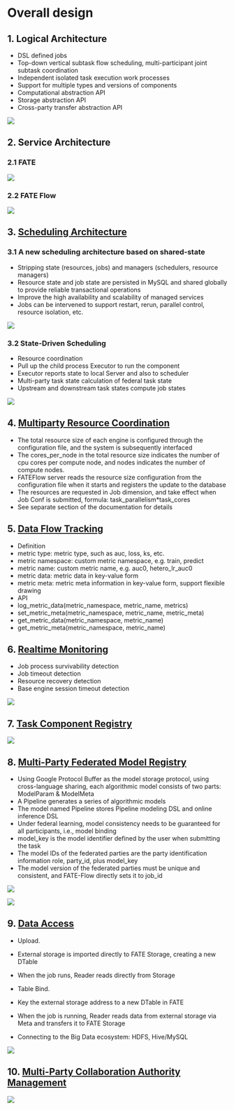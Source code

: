 # Overall design

## 1. Logical Architecture

- DSL defined jobs
- Top-down vertical subtask flow scheduling, multi-participant joint subtask coordination
- Independent isolated task execution work processes
- Support for multiple types and versions of components
- Computational abstraction API
- Storage abstraction API
- Cross-party transfer abstraction API

![](./images/fate_flow_logical_arch.png)

## 2. Service Architecture

### 2.1 FATE

![](./images/fate_arch.png)

### 2.2 FATE Flow

![](./images/fate_flow_arch.png)

## 3. [Scheduling Architecture](./fate_flow_job_scheduling.md)

### 3.1 A new scheduling architecture based on shared-state

- Stripping state (resources, jobs) and managers (schedulers, resource managers)
- Resource state and job state are persisted in MySQL and shared globally to provide reliable transactional operations
- Improve the high availability and scalability of managed services
- Jobs can be intervened to support restart, rerun, parallel control, resource isolation, etc.

![](./images/fate_flow_scheduling_arch.png)

### 3.2 State-Driven Scheduling

- Resource coordination
- Pull up the child process Executor to run the component
- Executor reports state to local Server and also to scheduler
- Multi-party task state calculation of federal task state
- Upstream and downstream task states compute job states

![](./images/fate_flow_resource_process.png)

## 4. [Multiparty Resource Coordination](./fate_flow_resource_management.md)

- The total resource size of each engine is configured through the configuration file, and the system is subsequently interfaced
- The cores_per_node in the total resource size indicates the number of cpu cores per compute node, and nodes indicates the number of compute nodes.
- FATEFlow server reads the resource size configuration from the configuration file when it starts and registers the update to the database
- The resources are requested in Job dimension, and take effect when Job Conf is submitted, formula: task_parallelism*task_cores
- See separate section of the documentation for details

## 5. [Data Flow Tracking](./fate_flow_tracking.md)

- Definition
 - metric type: metric type, such as auc, loss, ks, etc.
 - metric namespace: custom metric namespace, e.g. train, predict
 - metric name: custom metric name, e.g. auc0, hetero_lr_auc0
 - metric data: metric data in key-value form
 - metric meta: metric meta information in key-value form, support flexible drawing
- API
 - log_metric_data(metric_namespace, metric_name, metrics)
 - set_metric_meta(metric_namespace, metric_name, metric_meta)
 - get_metric_data(metric_namespace, metric_name)
 - get_metric_meta(metric_namespace, metric_name)

## 6. [Realtime Monitoring](./fate_flow_monitoring.md)

- Job process survivability detection
- Job timeout detection
- Resource recovery detection
- Base engine session timeout detection

![](./images/fate_flow_detector.png)

## 7. [Task Component Registry](./fate_flow_component_registry.md)

![](./images/fate_flow_component_registry.png)

## 8. [Multi-Party Federated Model Registry](./fate_flow_model_registry.md)

- Using Google Protocol Buffer as the model storage protocol, using cross-language sharing, each algorithmic model consists of two parts: ModelParam & ModelMeta
- A Pipeline generates a series of algorithmic models
- The model named Pipeline stores Pipeline modeling DSL and online inference DSL
- Under federal learning, model consistency needs to be guaranteed for all participants, i.e., model binding
- model_key is the model identifier defined by the user when submitting the task
- The model IDs of the federated parties are the party identification information role, party_id, plus model_key
- The model version of the federated parties must be unique and consistent, and FATE-Flow directly sets it to job_id

![](./images/fate_flow_pipelined_model.png)

![](./images/fate_flow_model_storage.png)

## 9. [Data Access](./fate_flow_data_access.md)

- Upload.
 - External storage is imported directly to FATE Storage, creating a new DTable
 - When the job runs, Reader reads directly from Storage

- Table Bind.
 - Key the external storage address to a new DTable in FATE
 - When the job is running, Reader reads data from external storage via Meta and transfers it to FATE Storage
 - Connecting to the Big Data ecosystem: HDFS, Hive/MySQL

![](./images/fate_flow_inputoutput.png)

## 10. [Multi-Party Collaboration Authority Management](./fate_flow_authority_management.md)

![](./images/fate_flow_authorization.png)
